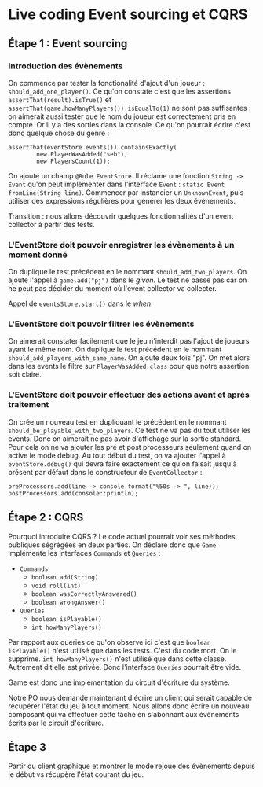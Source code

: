 # Live coding Event sourcing et CQRS #

## Étape 1 : Event sourcing ##

### Introduction des évènements ###

On commence par tester la fonctionalité d'ajout d'un joueur : `should_add_one_player()`. Ce qu'on constate c'est que
les assertions `assertThat(result).isTrue()` et `assertThat(game.howManyPlayers()).isEqualTo(1)` ne sont pas
suffisantes : on aimerait aussi tester que le nom du joueur est correctement pris en compte. Or il y a des sorties dans
la console. Ce qu'on pourrait écrire c'est donc quelque chose du genre :

    assertThat(eventStore.events()).containsExactly(
            new PlayerWasAdded("seb"),
            new PlayersCount(1));

On ajoute un champ `@Rule EventStore`. Il réclame une fonction `String -> Event` qu'on peut implémenter dans l'interface
`Event` : `static Event fromLine(String line)`. Commencer par instancier un `UnknownEvent`, puis utiliser
des expressions régulières pour générer les deux évènements.

Transition : nous allons découvrir quelques fonctionnalités d'un event collector à partir des tests.

### L'EventStore doit pouvoir enregistrer les évènements à un moment donné ###

On duplique le test précédent en le nommant `should_add_two_players`. On ajoute l'appel à `game.add("pj")` dans le
_given_. Le test ne passe pas car on ne peut pas décider du moment où l'event collector va collecter.

Appel de `eventsStore.start()` dans le _when_.

### L'EventStore doit pouvoir filtrer les évènements ###

On aimerait constater facilement que le jeu n'interdit pas l'ajout de joueurs ayant le même nom. On duplique le test
précédent en le nommant `should_add_players_with_same_name`. On ajoute deux fois "pj". On met alors dans les events le
filtre sur `PlayerWasAdded.class` pour que notre assertion soit claire.

### L'EventStore doit pouvoir effectuer des actions avant et après traitement ###

On crée un nouveau test en dupliquant le précédent en le nommant `should_be_playable_with_two_players`. Ce test ne va
pas du tout utiliser les events. Donc on aimerait ne pas avoir d'affichage sur la sortie standard. Pour cela on ne va
ajouter les pré et post processeurs seulement quand on active le mode debug. Au tout début du test, on va ajouter
l'appel à `eventStore.debug()` qui devra faire exactement ce qu'on faisait jusqu'à présent par défaut dans le
constructeur de `EventCollector` :

    preProcessors.add(line -> console.format("%50s -> ", line));
    postProcessors.add(console::println);

## Étape 2 : CQRS ##
 
Pourquoi introduire CQRS ? Le code actuel pourrait voir ses méthodes publiques ségrégées en deux parties. On déclare
donc que `Game` implémente les interfaces `Commands` et `Queries` :
 
- `Commands`
   - `boolean add(String)`
   - `void roll(int)`
   - `boolean wasCorrectlyAnswered()`
   - `boolean wrongAnswer()`
- `Queries`
   - `boolean isPlayable()`
   - `int howManyPlayers()`
 
Par rapport aux queries ce qu'on observe ici c'est que `boolean isPlayable()` n'est utilisé que dans les tests. C'est du
code mort. On le supprime. `int howManyPlayers()` n'est utilisé que dans cette classe. Autrement dit elle est privée.
Donc l'interface `Queries` pourrait être vide.
 
Game est donc une implémentation du circuit d'écriture du système.
  
Notre PO nous demande maintenant d'écrire un client qui serait capable de récupérer l'état du jeu à tout moment. Nous
allons donc écrire un nouveau composant qui va effectuer cette tâche en s'abonnant aux évènements écrits par le circuit
d'écriture.
 
## Étape 3 ##

Partir du client graphique et montrer le mode rejoue des évènements depuis le début vs récupère l'état courant du jeu.
